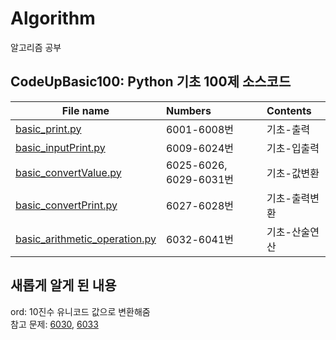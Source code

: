# Algorithm
알고리즘 공부

## CodeUpBasic100: Python 기초 100제 소스코드<br>

| File name | Numbers | Contents |
|---|:---|:---|
|[basic_print.py](https://github.com/rimiiii/Algorithm/blob/main/CodeUpBasic100/basic_print.py) | 6001-6008번 | 기초-출력 |
|[basic_inputPrint.py](https://github.com/rimiiii/Algorithm/blob/main/CodeUpBasic100/basic_inputPrint.py) | 6009-6024번 | 기초-입출력 |
|[basic_convertValue.py](https://github.com/rimiiii/Algorithm/blob/main/CodeUpBasic100/basic_convertValue.py) | 6025-6026, 6029-6031번 | 기초-값변환 |
|[basic_convertPrint.py](https://github.com/rimiiii/Algorithm/blob/main/CodeUpBasic100/basic_covertPrint.py) | 6027-6028번 | 기초-출력변환 |
|[basic_arithmetic_operation.py](https://github.com/rimiiii/Algorithm/blob/main/CodeUpBasic100/basic_arithmetic_operation.py) | 6032-6041번 | 기초-산술연산 |

## 새롭게 알게 된 내용
ord: 10진수 유니코드 값으로 변환해줌<br>
참고 문제: [6030](https://github.com/rimiiii/Algorithm/blob/main/CodeUpBasic100/basic_convertValue.py), [6033](https://github.com/rimiiii/Algorithm/blob/main/CodeUpBasic100/basic_arithmetic_operation.py)

